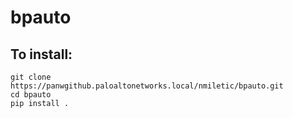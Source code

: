 # bpauto

## To install:

    git clone https://panwgithub.paloaltonetworks.local/nmiletic/bpauto.git
    cd bpauto
    pip install .
